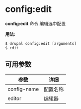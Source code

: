# config:edit
**config:edit** 命令 编辑选中配置

**用法:**
```
$ drupal config:edit [arguments] 
$ cdit  
```

## 可用参数
参数 | 详细
---------|-------------
config-name | 配置名称
editor | 编辑器
